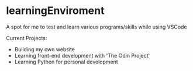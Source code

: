 # learningEnviroment
A spot for me to test and learn various programs/skills while using VSCode


Current Projects:
 - Building my own website
 - Learning front-end development with 'The Odin Project'
 - Learning Python for personal development

